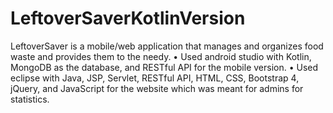 # LeftoverSaverKotlinVersion
LeftoverSaver is a mobile/web application that manages and organizes food waste and provides them to the needy.
• Used android studio with Kotlin, MongoDB as the database, and RESTful API for the mobile version.
• Used eclipse with Java, JSP, Servlet, RESTful API, HTML, CSS, Bootstrap 4, jQuery, and JavaScript for the website which was meant for admins for statistics.
